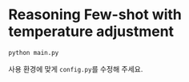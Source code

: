 # Reasoning Few-shot with temperature adjustment

```sh
python main.py
```

사용 환경에 맞게 `config.py`를 수정해 주세요.
